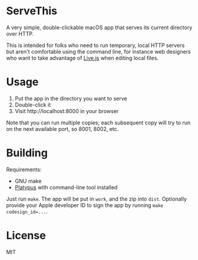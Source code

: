 # ServeThis

A very simple, double-clickable macOS app that serves its current directory over
HTTP.

This is intended for folks who need to run temporary, local HTTP servers but
aren't comfortable using the command line, for instance web designers who want
to take advantage of [Live.js](http://livejs.com/) when editing local files.

# Usage

1. Put the app in the directory you want to serve
2. Double-click it
3. Visit http://localhost:8000 in your browser

Note that you can run multiple copies; each subsequent copy will try to run on
the next available port, so 8001, 8002, etc.

# Building

Requirements:

- GNU make
- [Platypus](https://github.com/sveinbjornt/Platypus) with command-line tool installed

Just run `make`. The app will be put in `work`, and the zip into
`dist`. Optionally provide your Apple developer ID to sign the app by running
`make codesign_id=...`.

# License

MIT
